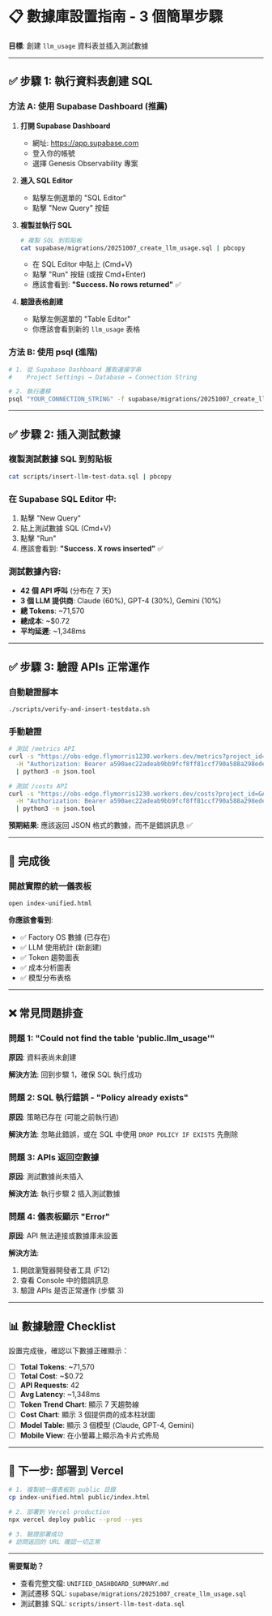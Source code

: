 # 📋 數據庫設置指南 - 3 個簡單步驟

**目標**: 創建 `llm_usage` 資料表並插入測試數據

---

## ✅ 步驟 1: 執行資料表創建 SQL

### 方法 A: 使用 Supabase Dashboard (推薦)

1. **打開 Supabase Dashboard**
   - 網址: https://app.supabase.com
   - 登入你的帳號
   - 選擇 Genesis Observability 專案

2. **進入 SQL Editor**
   - 點擊左側選單的 "SQL Editor"
   - 點擊 "New Query" 按鈕

3. **複製並執行 SQL**
   ```bash
   # 複製 SQL 到剪貼板
   cat supabase/migrations/20251007_create_llm_usage.sql | pbcopy
   ```

   - 在 SQL Editor 中貼上 (Cmd+V)
   - 點擊 "Run" 按鈕 (或按 Cmd+Enter)
   - 應該會看到: **"Success. No rows returned"** ✅

4. **驗證表格創建**
   - 點擊左側選單的 "Table Editor"
   - 你應該會看到新的 `llm_usage` 表格

### 方法 B: 使用 psql (進階)

```bash
# 1. 從 Supabase Dashboard 獲取連接字串
#    Project Settings → Database → Connection String

# 2. 執行遷移
psql "YOUR_CONNECTION_STRING" -f supabase/migrations/20251007_create_llm_usage.sql
```

---

## ✅ 步驟 2: 插入測試數據

### 複製測試數據 SQL 到剪貼板

```bash
cat scripts/insert-llm-test-data.sql | pbcopy
```

### 在 Supabase SQL Editor 中:

1. 點擊 "New Query"
2. 貼上測試數據 SQL (Cmd+V)
3. 點擊 "Run"
4. 應該會看到: **"Success. X rows inserted"** ✅

### 測試數據內容:
- **42 個 API 呼叫** (分布在 7 天)
- **3 個 LLM 提供商**: Claude (60%), GPT-4 (30%), Gemini (10%)
- **總 Tokens**: ~71,570
- **總成本**: ~$0.72
- **平均延遲**: ~1,348ms

---

## ✅ 步驟 3: 驗證 APIs 正常運作

### 自動驗證腳本

```bash
./scripts/verify-and-insert-testdata.sh
```

### 手動驗證

```bash
# 測試 /metrics API
curl -s "https://obs-edge.flymorris1230.workers.dev/metrics?project_id=GAC_FactoryOS&start_date=2025-10-01&end_date=2025-10-07" \
  -H "Authorization: Bearer a590aec22adeab9bb9fcf8ff81ccf790a588a298edeffce3216b317c18f87f9e" \
  | python3 -m json.tool

# 測試 /costs API
curl -s "https://obs-edge.flymorris1230.workers.dev/costs?project_id=GAC_FactoryOS&start_date=2025-10-01&end_date=2025-10-07" \
  -H "Authorization: Bearer a590aec22adeab9bb9fcf8ff81ccf790a588a298edeffce3216b317c18f87f9e" \
  | python3 -m json.tool
```

**預期結果**: 應該返回 JSON 格式的數據，而不是錯誤訊息 ✅

---

## 🎉 完成後

### 開啟實際的統一儀表板

```bash
open index-unified.html
```

**你應該會看到**:
- ✅ Factory OS 數據 (已存在)
- ✅ LLM 使用統計 (新創建)
- ✅ Token 趨勢圖表
- ✅ 成本分析圖表
- ✅ 模型分布表格

---

## ❌ 常見問題排查

### 問題 1: "Could not find the table 'public.llm_usage'"

**原因**: 資料表尚未創建

**解決方法**: 回到步驟 1，確保 SQL 執行成功

### 問題 2: SQL 執行錯誤 - "Policy already exists"

**原因**: 策略已存在 (可能之前執行過)

**解決方法**: 忽略此錯誤，或在 SQL 中使用 `DROP POLICY IF EXISTS` 先刪除

### 問題 3: APIs 返回空數據

**原因**: 測試數據尚未插入

**解決方法**: 執行步驟 2 插入測試數據

### 問題 4: 儀表板顯示 "Error"

**原因**: API 無法連接或數據庫未設置

**解決方法**:
1. 開啟瀏覽器開發者工具 (F12)
2. 查看 Console 中的錯誤訊息
3. 驗證 APIs 是否正常運作 (步驟 3)

---

## 📊 數據驗證 Checklist

設置完成後，確認以下數據正確顯示：

- [ ] **Total Tokens**: ~71,570
- [ ] **Total Cost**: ~$0.72
- [ ] **API Requests**: 42
- [ ] **Avg Latency**: ~1,348ms
- [ ] **Token Trend Chart**: 顯示 7 天趨勢線
- [ ] **Cost Chart**: 顯示 3 個提供商的成本柱狀圖
- [ ] **Model Table**: 顯示 3 個模型 (Claude, GPT-4, Gemini)
- [ ] **Mobile View**: 在小螢幕上顯示為卡片式佈局

---

## 🚀 下一步: 部署到 Vercel

```bash
# 1. 複製統一儀表板到 public 目錄
cp index-unified.html public/index.html

# 2. 部署到 Vercel production
npx vercel deploy public --prod --yes

# 3. 驗證部署成功
# 訪問返回的 URL 確認一切正常
```

---

**需要幫助？**
- 查看完整文檔: `UNIFIED_DASHBOARD_SUMMARY.md`
- 測試遷移 SQL: `supabase/migrations/20251007_create_llm_usage.sql`
- 測試數據 SQL: `scripts/insert-llm-test-data.sql`
